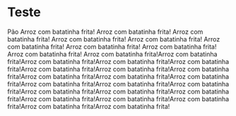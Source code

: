 # Teste
Pão
Arroz com batatinha frita!
Arroz com batatinha frita!
Arroz com batatinha frita!
Arroz com batatinha frita!
Arroz com batatinha frita!
Arroz com batatinha frita!
Arroz com batatinha frita!
Arroz com batatinha frita!
Arroz com batatinha frita!
Arroz com batatinha frita!Arroz com batatinha frita!Arroz com batatinha frita!Arroz com batatinha frita!Arroz com batatinha frita!Arroz com batatinha frita!Arroz com batatinha frita!Arroz com batatinha frita!Arroz com batatinha frita!Arroz com batatinha frita!Arroz com batatinha frita!Arroz com batatinha frita!Arroz com batatinha frita!Arroz com batatinha frita!Arroz com batatinha frita!Arroz com batatinha frita!Arroz com batatinha frita!Arroz com batatinha frita!Arroz com batatinha frita!Arroz com batatinha frita!Arroz com batatinha frita!Arroz com batatinha frita!

